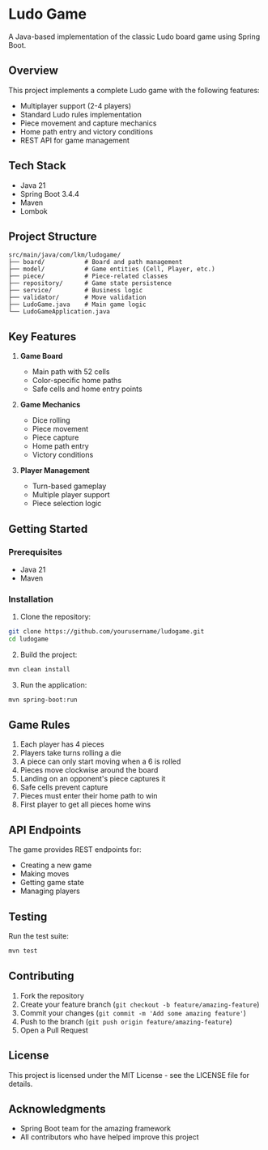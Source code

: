 # Ludo Game

A Java-based implementation of the classic Ludo board game using Spring Boot.

## Overview

This project implements a complete Ludo game with the following features:
- Multiplayer support (2-4 players)
- Standard Ludo rules implementation
- Piece movement and capture mechanics
- Home path entry and victory conditions
- REST API for game management

## Tech Stack

- Java 21
- Spring Boot 3.4.4
- Maven
- Lombok

## Project Structure

```
src/main/java/com/lkm/ludogame/
├── board/           # Board and path management
├── model/           # Game entities (Cell, Player, etc.)
├── piece/           # Piece-related classes
├── repository/      # Game state persistence
├── service/         # Business logic
├── validator/       # Move validation
├── LudoGame.java    # Main game logic
└── LudoGameApplication.java
```

## Key Features

1. **Game Board**
   - Main path with 52 cells
   - Color-specific home paths
   - Safe cells and home entry points

2. **Game Mechanics**
   - Dice rolling
   - Piece movement
   - Piece capture
   - Home path entry
   - Victory conditions

3. **Player Management**
   - Turn-based gameplay
   - Multiple player support
   - Piece selection logic

## Getting Started

### Prerequisites

- Java 21
- Maven

### Installation

1. Clone the repository:
```bash
git clone https://github.com/yourusername/ludogame.git
cd ludogame
```

2. Build the project:
```bash
mvn clean install
```

3. Run the application:
```bash
mvn spring-boot:run
```

## Game Rules

1. Each player has 4 pieces
2. Players take turns rolling a die
3. A piece can only start moving when a 6 is rolled
4. Pieces move clockwise around the board
5. Landing on an opponent's piece captures it
6. Safe cells prevent capture
7. Pieces must enter their home path to win
8. First player to get all pieces home wins

## API Endpoints

The game provides REST endpoints for:
- Creating a new game
- Making moves
- Getting game state
- Managing players

## Testing

Run the test suite:
```bash
mvn test
```

## Contributing

1. Fork the repository
2. Create your feature branch (`git checkout -b feature/amazing-feature`)
3. Commit your changes (`git commit -m 'Add some amazing feature'`)
4. Push to the branch (`git push origin feature/amazing-feature`)
5. Open a Pull Request

## License

This project is licensed under the MIT License - see the LICENSE file for details.

## Acknowledgments

- Spring Boot team for the amazing framework
- All contributors who have helped improve this project 